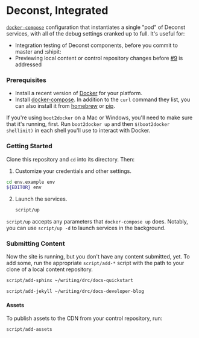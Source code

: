 # Deconst, Integrated

[`docker-compose`](https://docs.docker.com/compose/) configuration that instantiates a single "pod" of Deconst services, with all of the debug settings cranked up to full. It's useful for:

 * Integration testing of Deconst components, before you commit to master and :shipit:
 * Previewing local content or control repository changes before [#9](https://github.com/deconst/deconst-docs/issues/9) is addressed

### Prerequisites

 * Install a recent version of [Docker](https://docs.docker.com/installation/#installation) for your platform.
 * Install [docker-compose](https://docs.docker.com/compose/install/). In addition to the `curl` command they list, you can also install it from [homebrew](http://brew.sh/) or [pip](https://pypi.python.org/pypi/docker-compose/1.3.0rc1).

If you're using `boot2docker` on a Mac or Windows, you'll need to make sure that it's running, first. Run `boot2docker up` and then `$(boot2docker shellinit)` in each shell you'll use to interact with Docker.

### Getting Started

Clone this repository and `cd` into its directory. Then:

1. Customize your credentials and other settings.
  ```bash
  cd env.example env
  ${EDITOR} env
  ```
2. Launch the services.
   ```bash
   script/up
   ```

`script/up` accepts any parameters that `docker-compose up` does. Notably, you can use `script/up -d` to launch services in the background.

### Submitting Content

Now the site is running, but you don't have any content submitted, yet. To add some, run the appropriate `script/add-*` script with the path to your clone of a local content repository.

```bash
script/add-sphinx ~/writing/drc/docs-quickstart

script/add-jekyll ~/writing/drc/docs-developer-blog
```

#### Assets

To publish assets to the CDN from your control repository, run:

```bash
script/add-assets
```
